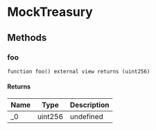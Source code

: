 # MockTreasury

## Methods

### foo

```solidity
function foo() external view returns (uint256)
```

#### Returns

| Name | Type    | Description |
| ---- | ------- | ----------- |
| \_0  | uint256 | undefined   |
